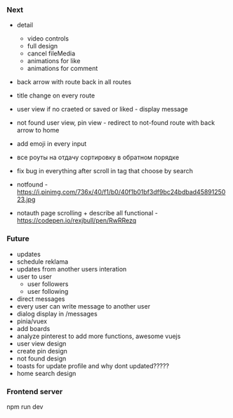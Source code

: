 ### Next
- detail
  - video controls
  - full design
  - cancel fileMedia
  - animations for like
  - animations for comment

- back arrow with route back in all routes  
- title change on every route
- user view if no craeted or saved or liked - display message 
- not found user view, pin view - redirect to not-found route with back arrow to home
- add emoji in every input
- все роуты на отдачу сортировку в обратном порядке
- fix bug in everything after scroll in tag that choose by search
- notfound - https://i.pinimg.com/736x/40/f1/b0/40f1b01bf3df9bc24bdbad4589125023.jpg

- notauth page scrolling + describe all functional - https://codepen.io/rexjbull/pen/RwRRezq


### Future
- updates
 - schedule reklama
 - updates from another users interation
- user to user
  - user followers
  - user following
- direct messages
 - every user can write message to another user
 - dialog display in /messages
- pinia/vuex
- add boards
- analyze pinterest to add more functions, awesome vuejs
- user view design
- create pin design
- not found design
- toasts for update profile and why dont updated?????
- home search design

### Frontend server
npm run dev